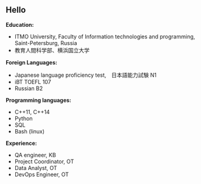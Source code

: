 ## Hello

<!--
**anuushka/anuushka** is a ✨ _special_ ✨ repository because its `README.md` (this file) appears on your GitHub profile.
-->


**Education:**
<ul>
  <li>ITMO University, Faculty of Information technologies and programming, Saint-Petersburg, Russia</li>
  <li>教育人間科学部、横浜国立大学</li>
</ul>

**Foreign Languages:**

<ul>
  <li>Japanese language proficiency test,　日本語能力試験 N1</li>
  <li>iBT TOEFL 107</li>
  <li>Russian B2</li>
</ul>

**Programming languages:**
<ul>
  <li>C++11, C++14</li>
  <li>Python</li>
  <li>SQL</li>
  <li>Bash (linux)</li>
</ul>

**Experience:**

<ul>
  <li>QA engineer, KB</li>
  <li>Project Coordinator, OT</li>
  <li>Data Analyst, OT</li>
  <li>DevOps Engineer, OT</li>
</ul>
